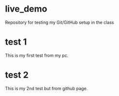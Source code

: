 # live_demo
Repository for testing my Git/GitHub setup in the class

# test 1
This is my first test from my pc.

# test 2
This is my 2nd test but from github page. 
